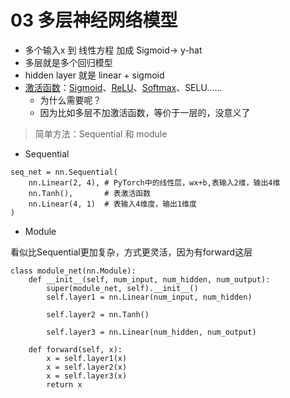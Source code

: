 # 03 多层神经网络模型
- 多个输入x 到 线性方程 加成 Sigmoid→ y-hat
- 多层就是多个回归模型
- hidden layer 就是 linear + sigmoid 
- [激活函数](https://pytorch.org/docs/stable/nn.functional.html#non-linear-activation-functions)：[Sigmoid](https://pytorch.org/docs/stable/nn.html#sigmoid)、[ReLU](https://pytorch.org/docs/stable/nn.html#relu)、[Softmax](https://pytorch.org/docs/stable/nn.html#softmax)、SELU……
    - 为什么需要呢？
    - 因为比如多层不加激活函数，等价于一层的，没意义了
> 简单方法：Sequential  和 module
- Sequential
```
seq_net = nn.Sequential(
    nn.Linear(2, 4), # PyTorch中的线性层，wx+b,表输入2维，输出4维
    nn.Tanh(),       # 表激活函数
    nn.Linear(4, 1)  # 表输入4维度，输出1维度
)
```

- Module

看似比Sequential更加复杂，方式更灵活，因为有forward这层

```
class module_net(nn.Module):
    def __init__(self, num_input, num_hidden, num_output):
        super(module_net, self).__init__()
        self.layer1 = nn.Linear(num_input, num_hidden)
        
        self.layer2 = nn.Tanh()
        
        self.layer3 = nn.Linear(num_hidden, num_output)
        
    def forward(self, x):
        x = self.layer1(x)
        x = self.layer2(x)
        x = self.layer3(x)
        return x
```
